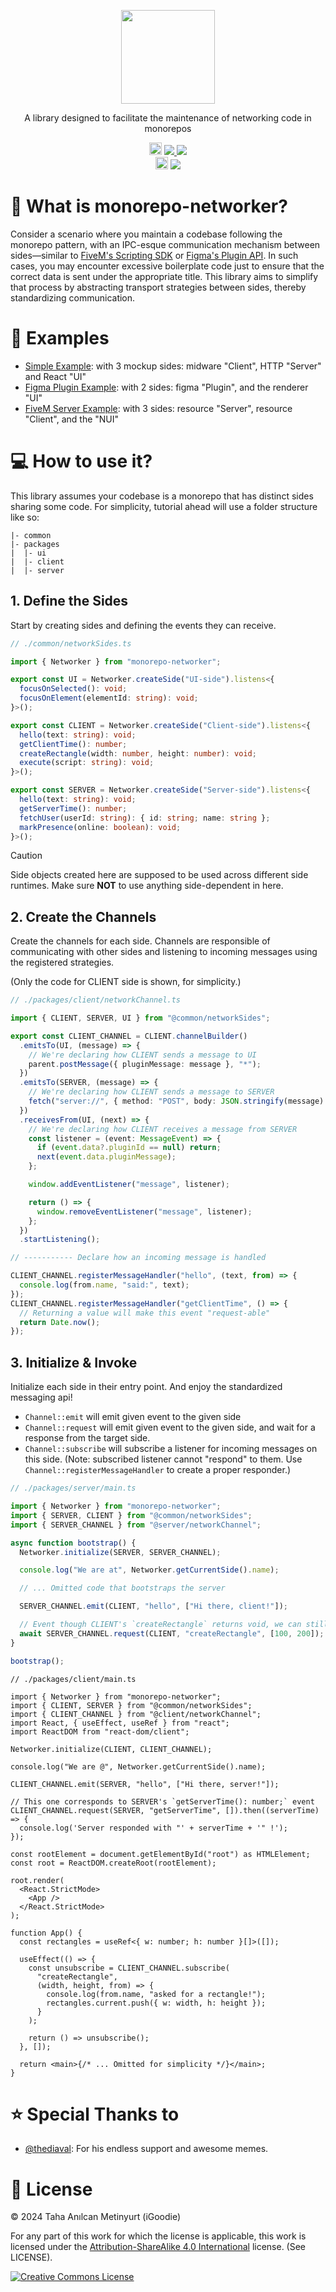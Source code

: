 <!-- Logo -->
<p align="center">
  <picture>
    <source 
      media="(prefers-color-scheme: dark)" 
      height="150px"
      srcset="https://raw.githubusercontent.com/CoconutGoodie/monorepo-networker/master/.github/assets/light-logo.svg" />
    <img 
      src   ="https://raw.githubusercontent.com/CoconutGoodie/monorepo-networker/master/.github/assets/dark-logo.svg" 
      height="150px"
      alt   =""/>
  </picture>
</p>

<!-- Slogan -->
<p align="center">
  A library designed to facilitate the maintenance of networking code in monorepos
</p>

<!-- Badges -->
<p align="center">

  <!-- Github Badges -->
  <img src="https://raw.githubusercontent.com/TheSpawnProject/TheSpawnLanguage/master/.github/assets/github-badge.png" height="20px"/>
  <a href="https://github.com/CoconutGoodie/monorepo-networker/commits/master">
    <img src="https://img.shields.io/github/last-commit/CoconutGoodie/monorepo-networker"/>
  </a>
  <a href="https://github.com/CoconutGoodie/monorepo-networker/issues">
    <img src="https://img.shields.io/github/issues/CoconutGoodie/monorepo-networker"/>
  </a>

  <br/>

  <!-- Support Badges -->
  <img src="https://raw.githubusercontent.com/TheSpawnProject/TheSpawnLanguage/master/.github/assets/support-badge.png" height="20px"/>
  <a href="https://www.patreon.com/iGoodie">
    <img src="https://img.shields.io/endpoint.svg?url=https%3A%2F%2Fshieldsio-patreon.vercel.app%2Fapi%3Fusername%3DiGoodie%26type%3Dpatrons"/>
  </a>
</p>

# 🧶 What is monorepo-networker?

Consider a scenario where you maintain a codebase following the monorepo pattern, with an IPC-esque communication mechanism between sides—similar to [FiveM's Scripting SDK](https://www.figma.com/plugin-docs/) or [Figma's Plugin API](https://docs.fivem.net/docs/scripting-reference/). In such cases, you may encounter excessive boilerplate code just to ensure that the correct data is sent under the appropriate title. This library aims to simplify that process by abstracting transport strategies between sides, thereby standardizing communication.

# 🎁 Examples

- [Simple Example](https://github.com/CoconutGoodie/monorepo-networker/tree/master/examples/simple): with 3 mockup sides: midware "Client", HTTP "Server" and React "UI"
- [Figma Plugin Example](https://github.com/CoconutGoodie/monorepo-networker/tree/master/examples/figma-plugin): with 2 sides: figma "Plugin", and the renderer "UI"
- [FiveM Server Example](https://github.com/CoconutGoodie/monorepo-networker/tree/master/examples/fivem-resource): with 3 sides: resource "Server", resource "Client", and the "NUI"

# 💻 How to use it?

<!--

Before using it, keep in mind instances you create are supposed to be used commonly accross the sides. So we recommend storing those calls in a `/common/network` folder for convenience. -->

This library assumes your codebase is a monorepo that has distinct sides sharing some code. For simplicity, tutorial ahead will use a folder structure like so:

```
|- common
|- packages
|  |- ui
|  |- client
|  |- server
```

## 1. Define the Sides

Start by creating sides and defining the events they can receive.

```ts
// ./common/networkSides.ts

import { Networker } from "monorepo-networker";

export const UI = Networker.createSide("UI-side").listens<{
  focusOnSelected(): void;
  focusOnElement(elementId: string): void;
}>();

export const CLIENT = Networker.createSide("Client-side").listens<{
  hello(text: string): void;
  getClientTime(): number;
  createRectangle(width: number, height: number): void;
  execute(script: string): void;
}>();

export const SERVER = Networker.createSide("Server-side").listens<{
  hello(text: string): void;
  getServerTime(): number;
  fetchUser(userId: string): { id: string; name: string };
  markPresence(online: boolean): void;
}>();
```

> [!CAUTION]
> Side objects created here are supposed to be used across different side runtimes.
> Make sure **NOT** to use anything side-dependent in here.

## 2. Create the Channels

Create the channels for each side. Channels are responsible of communicating with other sides and listening to incoming messages using the registered strategies.

(Only the code for CLIENT side is shown, for simplicity.)

```ts
// ./packages/client/networkChannel.ts

import { CLIENT, SERVER, UI } from "@common/networkSides";

export const CLIENT_CHANNEL = CLIENT.channelBuilder()
  .emitsTo(UI, (message) => {
    // We're declaring how CLIENT sends a message to UI
    parent.postMessage({ pluginMessage: message }, "*");
  })
  .emitsTo(SERVER, (message) => {
    // We're declaring how CLIENT sends a message to SERVER
    fetch("server://", { method: "POST", body: JSON.stringify(message) });
  })
  .receivesFrom(UI, (next) => {
    // We're declaring how CLIENT receives a message from SERVER
    const listener = (event: MessageEvent) => {
      if (event.data?.pluginId == null) return;
      next(event.data.pluginMessage);
    };

    window.addEventListener("message", listener);

    return () => {
      window.removeEventListener("message", listener);
    };
  })
  .startListening();

// ----------- Declare how an incoming message is handled

CLIENT_CHANNEL.registerMessageHandler("hello", (text, from) => {
  console.log(from.name, "said:", text);
});
CLIENT_CHANNEL.registerMessageHandler("getClientTime", () => {
  // Returning a value will make this event "request-able"
  return Date.now();
});
```

## 3. Initialize & Invoke

Initialize each side in their entry point. And enjoy the standardized messaging api!

- `Channel::emit` will emit given event to the given side
- `Channel::request` will emit given event to the given side, and wait for a response from the target side.
- `Channel::subscribe` will subscribe a listener for incoming messages on this side. (Note: subscribed listener cannot "respond" to them. Use `Channel::registerMessageHandler` to create a proper responder.)

```ts
// ./packages/server/main.ts

import { Networker } from "monorepo-networker";
import { SERVER, CLIENT } from "@common/networkSides";
import { SERVER_CHANNEL } from "@server/networkChannel";

async function bootstrap() {
  Networker.initialize(SERVER, SERVER_CHANNEL);

  console.log("We are at", Networker.getCurrentSide().name);

  // ... Omitted code that bootstraps the server

  SERVER_CHANNEL.emit(CLIENT, "hello", ["Hi there, client!"]);

  // Event though CLIENT's `createRectangle` returns void, we can still await on its acknowledgement.
  await SERVER_CHANNEL.request(CLIENT, "createRectangle", [100, 200]);
}

bootstrap();
```

```tsx
// ./packages/client/main.ts

import { Networker } from "monorepo-networker";
import { CLIENT, SERVER } from "@common/networkSides";
import { CLIENT_CHANNEL } from "@client/networkChannel";
import React, { useEffect, useRef } from "react";
import ReactDOM from "react-dom/client";

Networker.initialize(CLIENT, CLIENT_CHANNEL);

console.log("We are @", Networker.getCurrentSide().name);

CLIENT_CHANNEL.emit(SERVER, "hello", ["Hi there, server!"]);

// This one corresponds to SERVER's `getServerTime(): number;` event
CLIENT_CHANNEL.request(SERVER, "getServerTime", []).then((serverTime) => {
  console.log('Server responded with "' + serverTime + '" !');
});

const rootElement = document.getElementById("root") as HTMLElement;
const root = ReactDOM.createRoot(rootElement);

root.render(
  <React.StrictMode>
    <App />
  </React.StrictMode>
);

function App() {
  const rectangles = useRef<{ w: number; h: number }[]>([]);

  useEffect(() => {
    const unsubscribe = CLIENT_CHANNEL.subscribe(
      "createRectangle",
      (width, height, from) => {
        console.log(from.name, "asked for a rectangle!");
        rectangles.current.push({ w: width, h: height });
      }
    );

    return () => unsubscribe();
  }, []);

  return <main>{/* ... Omitted for simplicity */}</main>;
}
```

# ⭐ Special Thanks to

- [@thediaval](https://github.com/thediaval): For his endless support and awesome memes.

# 📜 License

&copy; 2024 Taha Anılcan Metinyurt (iGoodie)

For any part of this work for which the license is applicable, this work is licensed under the [Attribution-ShareAlike 4.0 International](http://creativecommons.org/licenses/by-sa/4.0/) license. (See LICENSE).

<a rel="license" href="http://creativecommons.org/licenses/by-sa/4.0/"><img alt="Creative Commons License" style="border-width:0" src="https://i.creativecommons.org/l/by-sa/4.0/88x31.png" /></a>
